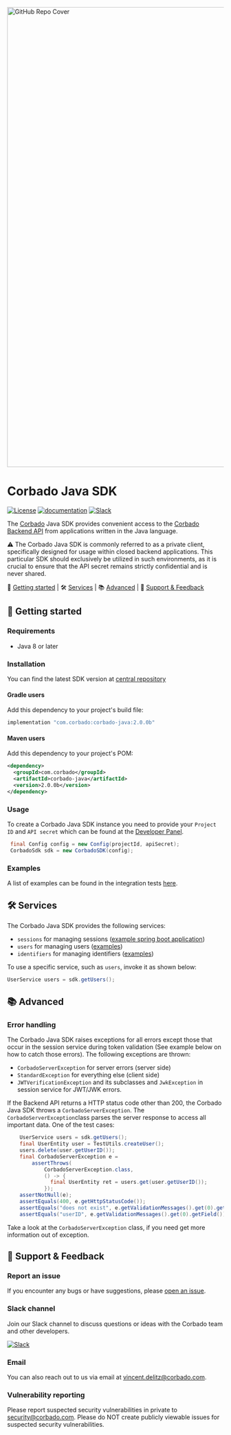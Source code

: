 <img width="1070" alt="GitHub Repo Cover" src="https://github.com/corbado/corbado-php/assets/18458907/aa4f9df6-980b-4b24-bb2f-d71c0f480971">

# Corbado Java SDK

[![License](https://img.shields.io/badge/license-MIT-green)](./LICENSE)
[![documentation](https://img.shields.io/badge/documentation-Corbado_Backend_API_Reference-blue.svg)](https://apireference.cloud.corbado.io/backendapi/)
[![Slack](https://img.shields.io/badge/slack-join%20chat-brightgreen.svg)](https://join.slack.com/t/corbado/shared_invite/zt-1b7867yz8-V~Xr~ngmSGbt7IA~g16ZsQ)

The [Corbado](https://www.corbado.com) Java SDK provides convenient access to the [Corbado Backend API](https://apireference.cloud.corbado.io/backendapi-v2/) from applications written in the Java language.

:warning: The Corbado Java SDK is commonly referred to as a private client, specifically designed for usage within closed backend applications. This particular SDK should exclusively be utilized in such environments, as it is crucial to ensure that the API secret remains strictly confidential and is never shared.

:rocket: [Getting started](#rocket-getting-started) | :hammer_and_wrench: [Services](#hammer_and_wrench-services) | :books: [Advanced](#books-advanced) | :speech_balloon: [Support & Feedback](#speech_balloon-support--feedback)

## :rocket: Getting started

### Requirements

- Java 8 or later

### Installation

You can find the latest SDK version at [central repository](https://repo1.maven.org/maven2/com/corbado/corbado-java/)

#### Gradle users

Add this dependency to your project's build file:

```groovy
implementation "com.corbado:corbado-java:2.0.0b"
```

#### Maven users

Add this dependency to your project's POM:

```xml
<dependency>
  <groupId>com.corbado</groupId>
  <artifactId>corbado-java</artifactId>
  <version>2.0.0b</version>
</dependency>
```

### Usage

To create a Corbado Java SDK instance you need to provide your `Project ID` and `API secret` which can be found at the [Developer Panel](https://app.corbado.com).

```Java
 final Config config = new Config(projectId, apiSecret);
 CorbadoSdk sdk = new CorbadoSDK(config);
```

### Examples

A list of examples can be found in the integration tests [here](/src/test/java/com/corbado/integration/).

## :hammer_and_wrench: Services

The Corbado Java SDK provides the following services:

- `sessions` for managing sessions ([example spring boot application](https://github.com/corbado/example-passkeys-java-spring-boot))
- `users` for managing users ([examples](/src/test/java/com/corbado/integration/UserServiceIT.java))
- `identifiers` for managing identifiers ([examples](/src/test/java/com/corbado/integration/IdentifierServiceIT.java))

To use a specific service, such as `users`, invoke it as shown below:

```Java
UserService users = sdk.getUsers();
``` 

## :books: Advanced

### Error handling

The Corbado Java SDK raises exceptions for all errors except those that occur in the session service during token validation (See example below on how to catch those errors). The following exceptions are thrown:

- `CorbadoServerException` for server errors (server side)
- `StandardException` for everything else (client side)
- `JWTVerificationException` and its subclasses and `JwkException` in session service for JWT/JWK errors.

If the Backend API returns a HTTP status code other than 200, the Corbado Java SDK throws a `CorbadoServerException`. The `CorbadoServerException`class parses the server response to access all important data. One of the test cases:
```Java
    UserService users = sdk.getUsers();
    final UserEntity user = TestUtils.createUser();
    users.delete(user.getUserID());
    final CorbadoServerException e =
        assertThrows(
            CorbadoServerException.class,
            () -> {
              final UserEntity ret = users.get(user.getUserID());
            });
    assertNotNull(e);
    assertEquals(400, e.getHttpStatusCode());
    assertEquals("does not exist", e.getValidationMessages().get(0).getMessage());
    assertEquals("userID", e.getValidationMessages().get(0).getField());
```
Take a look at the `CorbadoServerException` class, if you need get more information out of exception.


## :speech_balloon: Support & Feedback

### Report an issue

If you encounter any bugs or have suggestions, please [open an issue](https://github.com/corbado/corbado-java/issues/new).

### Slack channel

Join our Slack channel to discuss questions or ideas with the Corbado team and other developers.

[![Slack](https://img.shields.io/badge/slack-join%20chat-brightgreen.svg)](https://join.slack.com/t/corbado/shared_invite/zt-1b7867yz8-V~Xr~ngmSGbt7IA~g16ZsQ)

### Email

You can also reach out to us via email at vincent.delitz@corbado.com.

### Vulnerability reporting

Please report suspected security vulnerabilities in private to security@corbado.com. Please do NOT create publicly viewable issues for suspected security vulnerabilities.
